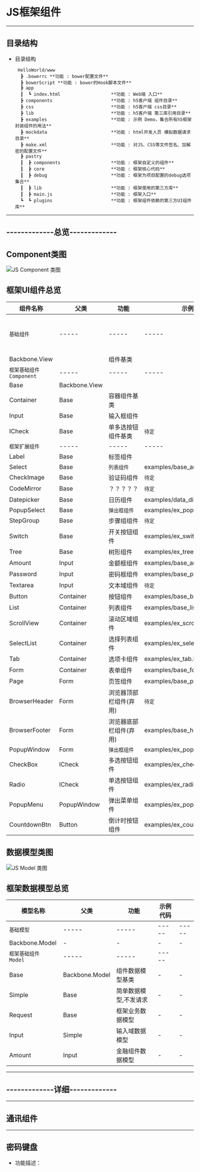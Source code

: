 # JS框架组件

----
## 目录结构

  * 目录结构

         HelloWorld/www
          ┣ .bowerrc **功能 : bower配置文件**            
          ┣ bowerScript **功能 : bower的Hook脚本文件**            
          ┣ app                      
          ┃  ┗ index.html                   **功能 : Web端 入口**
          ┣ components                      **功能 : h5客户端 组件目录**
          ┣ css                             **功能 : h5客户端 css目录**
          ┣ lib                             **功能 : h5客户端 第三库引用目录**
          ┣ examples                        **功能 : 示例 Demo，集合所有h5框架封装组件的用法**
          ┣ mockdata                        **功能 : html开发人员 模拟数据请求 目录**
          ┣ make.xml                        **功能 : 对JS、CSS等文件签名、加解密的配置文件**
          ┣ pastry
          ┃  ┣ components                   **功能 : 框架自定义的组件**
          ┃  ┣ core                         **功能 : 框架核心代码**
          ┃  ┣ debug                        **功能 : 框架为项目配置的debug选项集合**
          ┃  ┣ lib                          **功能 : 框架使用的第三方库**
          ┃  ┣ main.js                      **功能 : 框架入口**
          ┗  ┗ plugins                      **功能 : 框架组件依赖的第三方UI组件库**

----
## -------------总览-------------
## Component类图

![JS Component 类图](../../pastry/images/tutorials/jsComponent.png)

## 框架UI组件总览
| 组件名称 | 父类 | 功能 | 示例代码 | |
|-----|-----|-----|-----|-----|
| `基础组件` |-----|-----|-----|-----|
| Backbone.View || 组件基类 ||
| `框架基础组件 Component` |-----|-----|-----|
| Base | Backbone.View |||
| Container | Base | 容器组件基类 ||
| Input | Base | 输入框组件 ||
| ICheck | Base | 单多选按钮组件基类 | `待定` |
| `框架扩展组件` |-----|-----|-----|
| Label | Base | 标签组件 ||
| Select | Base | `列表组件` | examples/base_amount.html ||
| CheckImage | Base | 验证码组件 | `待定` ||
| CodeMirror | Base | ？？？？？ | `待定` |
| Datepicker | Base | 日历组件 | examples/data_dispatcher.html ||
| PopupSelect | Base | `弹出框组件` | examples/ex_popupselect.html ||
| StepGroup | Base | 步骤组组件 | `待定` ||
| Switch | Base | 开关按钮组件 | examples/ex_switch.html ||
| Tree | Base | 树形组件 | examples/ex_tree.html ||
| Amount | Input | 金额框组件 | examples/base_amount.html ||
| Password | Input | 密码框组件 | examples/base_password.html ||
| Textarea | Input | 文本域组件 | `待定` ||
| Button | Container | 按钮组件 | examples/base_button.html |
| List | Container | 列表组件 | examples/base_list.html ||
| ScrollView | Container | 滚动区域组件 | examples/ex_scrollview.html ||
| SelectList | Container | 选择列表组件 | examples/ex_selectlist.html ||
| Tab | Container | 选项卡组件 | examples/ex_tab.html ||
| Form | Container | 表单组件 | examples/base_form.html |
| Page | Form | 页签组件 | examples/base_page.html ||
| BrowserHeader | Form | 浏览器顶部栏组件(弃用) | `待定` ||
| BrowserFooter | Form | 浏览器底部栏组件(弃用) | examples/base_header_footer.html ||
| PopupWindow | Form | `弹出框组件` | examples/ex_popupwindow.html ||
| CheckBox | ICheck | 多选按钮组件 | examples/ex_checkbox.html ||
| Radio | ICheck | 单选按钮组件 | examples/ex_radio.html ||
| PopupMenu | PopupWindow | 弹出菜单组件 | examples/ex_popupmenu.html ||
| CountdownBtn | Button | 倒计时按钮组件 | examples/ex_countdownbtn.html |

## 数据模型类图

![JS Model 类图](../../pastry/images/tutorials/jsModel.png)

## 框架数据模型总览

| 模型名称 | 父类 | 功能 | 示例代码 | |
|-----|-----|-----|-----|-----|
| `基础模型` |-----|-----|-----|-----|
| Backbone.Model | - | - | - | - |
| `框架基础组件 Model` |-----|-----|-----|
| Base | Backbone.Model | 组件数据模型基类 | - | - |
| Simple | Base | 简单数据模型,不发请求 | - | - |
| Request | Base | 框架业务数据模型 | - | - |
| Input | Simple  | 输入域数据模型 | - | - |
| Amount | Input | 金融组件数据模型 | - | - |

----
## -------------详细-------------

----
## 通讯组件

----
## 密码键盘
* 功能描述：
